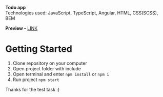 **Todo app**  
Technologies used: JavaScript, TypeScript, Angular, HTML, CSS(SCSS), BEM

**Preview -** [LINK](https://spacehook.github.io/sweet-tv-tt/)  

# Getting Started  
1. Clone repository on your computer
2. Open project folder with include
3. Open terminal and enter `npm install` or `npm i`
4. Run project `npm start`  

Thanks for the test task :)
